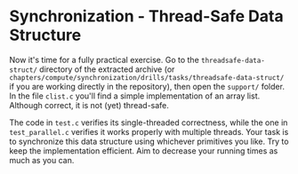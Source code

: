 # Synchronization - Thread-Safe Data Structure

Now it's time for a fully practical exercise.
Go to the `threadsafe-data-struct/` directory of the extracted archive (or `chapters/compute/synchronization/drills/tasks/threadsafe-data-struct/` if you are working directly in the repository), then open the `support/` folder.
In the file `clist.c` you'll find a simple implementation of an array list.
Although correct, it is not (yet) thread-safe.

The code in `test.c` verifies its single-threaded correctness, while the one in `test_parallel.c` verifies it works properly with multiple threads.
Your task is to synchronize this data structure using whichever primitives you like.
Try to keep the implementation efficient.
Aim to decrease your running times as much as you can.
